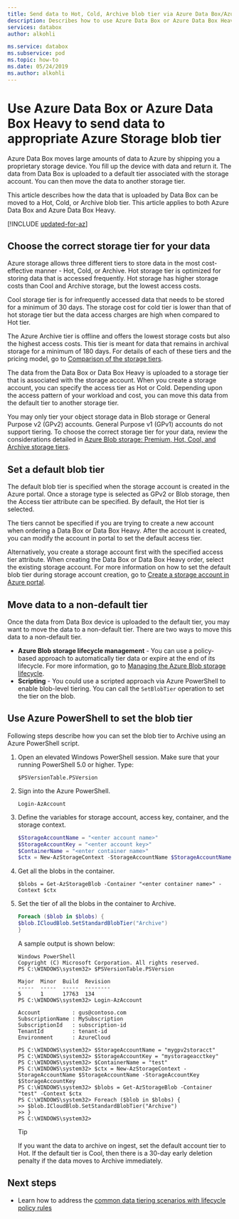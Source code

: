 ```yaml
---
title: Send data to Hot, Cold, Archive blob tier via Azure Data Box/Azure Data Box Heavy 
description: Describes how to use Azure Data Box or Azure Data Box Heavy to send data to an appropriate block blob storage tier such as hot, cold, or archive
services: databox
author: alkohli

ms.service: databox
ms.subservice: pod
ms.topic: how-to
ms.date: 05/24/2019
ms.author: alkohli
---
```


# Use Azure Data Box or Azure Data Box Heavy to send data to appropriate Azure Storage blob tier

Azure Data Box moves large amounts of data to Azure by shipping you a proprietary storage device. You fill up the device with data and return it. The data from Data Box is uploaded to a default tier associated with the storage account. You can then move the data to another storage tier.

This article describes how the data that is uploaded by Data Box can be moved to a Hot, Cold, or Archive blob tier. This article applies to both Azure Data Box and Azure Data Box Heavy.

[!INCLUDE [updated-for-az](../../includes/updated-for-az.md)]

## Choose the correct storage tier for your data

Azure storage allows three different tiers to store data in the most cost-effective manner - Hot, Cold, or Archive. Hot storage tier is optimized for storing data that is accessed frequently. Hot storage has higher storage costs than Cool and Archive storage, but the lowest access costs.

Cool storage tier is for infrequently accessed data that needs to be stored for a minimum of 30 days. The storage cost for cold tier is lower than that of hot storage tier but the data access charges are high when compared to Hot tier.

The Azure Archive tier is offline and offers the lowest storage costs but also the highest access costs. This tier is meant for data that remains in archival storage for a minimum of 180 days. For details of each of these tiers and the pricing model, go to [Comparison of the storage tiers](../storage/blobs/storage-blob-storage-tiers.md).

The data from the Data Box or Data Box Heavy is uploaded to a storage tier that is associated with the storage account. When you create a storage account, you can specify the access tier as Hot or Cold. Depending upon the access pattern of your workload and cost, you can move this data from the default tier to another storage tier.

You may only tier your object storage data in Blob storage or General Purpose v2 (GPv2) accounts. General Purpose v1 (GPv1) accounts do not support tiering. To choose the correct storage tier for your data, review the considerations detailed in [Azure Blob storage: Premium, Hot, Cool, and Archive storage tiers](../storage/blobs/storage-blob-storage-tiers.md).

## Set a default blob tier

The default blob tier is specified when the storage account is created in the Azure portal. Once a storage type is selected as GPv2 or Blob storage, then the Access tier attribute can be specified. By default, the Hot tier is selected.

The tiers cannot be specified if you are trying to create a new account when ordering a Data Box or Data Box Heavy. After the account is created, you can modify the account in portal to set the default access tier.

Alternatively, you create a storage account first with the specified access tier attribute. When creating the Data Box or Data Box Heavy order, select the existing storage account. For more information on how to set the default blob tier during storage account creation, go to [Create a storage account in Azure portal](../storage/common/storage-account-create.md?tabs=portal).

## Move data to a non-default tier

Once the data from Data Box device is uploaded to the default tier, you may want to move the data to a non-default tier. There are two ways to move this data to a non-default tier.

- **Azure Blob storage lifecycle management** - You can use a policy-based approach to automatically tier data or expire at the end of its lifecycle. For more information, go to [Managing the Azure Blob storage lifecycle](../storage/blobs/lifecycle-management-overview.md).
- **Scripting** - You could use a scripted approach via Azure PowerShell to enable blob-level tiering. You can call the `SetBlobTier` operation to set the tier on the blob.

## Use Azure PowerShell to set the blob tier

Following steps describe how you can set the blob tier to Archive using an Azure PowerShell script.

1. Open an elevated Windows PowerShell session. Make sure that your running PowerShell 5.0 or higher. Type:

   `$PSVersionTable.PSVersion`     

2. Sign into the Azure PowerShell. 

   `Login-AzAccount`  

3. Define the variables for storage account, access key, container, and the storage context.

    ```powershell
    $StorageAccountName = "<enter account name>"
    $StorageAccountKey = "<enter account key>"
    $ContainerName = "<enter container name>"
    $ctx = New-AzStorageContext -StorageAccountName $StorageAccountName -StorageAccountKey $StorageAccountKey
    ```

4. Get all the blobs in the container.

    `$blobs = Get-AzStorageBlob -Container "<enter container name>" -Context $ctx`
 
5. Set the tier of all the blobs in the container to Archive.

    ```powershell
    Foreach ($blob in $blobs) {
    $blob.ICloudBlob.SetStandardBlobTier("Archive")
    }
    ```

    A sample output is shown below:

    ```
    Windows PowerShell
    Copyright (C) Microsoft Corporation. All rights reserved.
    PS C:\WINDOWS\system32> $PSVersionTable.PSVersion

    Major  Minor  Build  Revision
    -----  -----  -----  --------
    5      1      17763  134
    PS C:\WINDOWS\system32> Login-AzAccount

    Account          : gus@contoso.com
    SubscriptionName : MySubscription
    SubscriptionId   : subscription-id
    TenantId         : tenant-id
    Environment      : AzureCloud

    PS C:\WINDOWS\system32> $StorageAccountName = "mygpv2storacct"
    PS C:\WINDOWS\system32> $StorageAccountKey = "mystorageacctkey"
    PS C:\WINDOWS\system32> $ContainerName = "test"
    PS C:\WINDOWS\system32> $ctx = New-AzStorageContext -StorageAccountName $StorageAccountName -StorageAccountKey $StorageAccountKey
    PS C:\WINDOWS\system32> $blobs = Get-AzStorageBlob -Container "test" -Context $ctx
    PS C:\WINDOWS\system32> Foreach ($blob in $blobs) {
    >> $blob.ICloudBlob.SetStandardBlobTier("Archive")
    >> }
    PS C:\WINDOWS\system32>
    ```
   > [!TIP]
   > If you want the data to archive on ingest, set the default account tier to Hot. If the default tier is Cool, then there is a 30-day early deletion penalty if the data moves to Archive immediately.

## Next steps

-  Learn how to address the [common data tiering scenarios with lifecycle policy rules](../storage/blobs/lifecycle-management-overview.md#examples-of-lifecycle-policies)